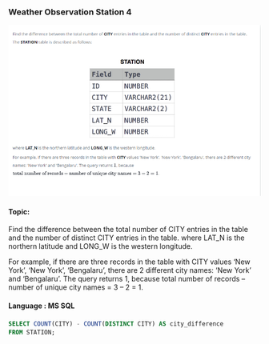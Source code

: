### Weather Observation Station 4

<img src="../PIc/9.png" alt="solution">


#### Topic:
Find the difference between the total number of CITY entries in the table and the number of distinct CITY entries in the table.
where LAT_N is the northern latitude and LONG_W is the western longitude.

For example, if there are three records in the table with CITY values ‘New York’, ‘New York’, ‘Bengalaru’, there are 2 different city names: ‘New York’ and ‘Bengalaru’. The query returns 1, because 
total number of records – number of unique city names = 3 – 2 = 1.



#### Language : MS SQL
```sql
SELECT COUNT(CITY) - COUNT(DISTINCT CITY) AS city_difference
FROM STATION;
```

